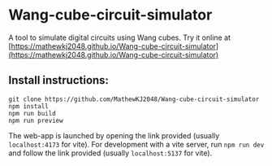 # Wang-cube-circuit-simulator


A tool to simulate digital circuits using Wang cubes. Try it online at [https://mathewkj2048.github.io/Wang-cube-circuit-simulator](https://mathewkj2048.github.io/Wang-cube-circuit-simulator)

## Install instructions:

```
git clone https://github.com/MathewKJ2048/Wang-cube-circuit-simulator
npm install
npm run build
npm run preview
```
The web-app is launched by opening the link provided (usually `localhost:4173` for vite). For development with a vite server, run `npm run dev` and follow the link provided (usually `localhost:5137` for vite).

